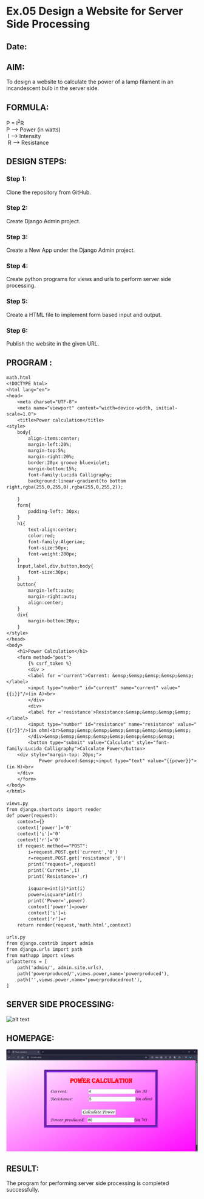 # Ex.05 Design a Website for Server Side Processing
## Date:

## AIM:
 To design a website to calculate the power of a lamp filament in an incandescent bulb in the server side. 


## FORMULA:
P = I<sup>2</sup>R
<br> P --> Power (in watts)
<br> I --> Intensity
<br> R --> Resistance

## DESIGN STEPS:

### Step 1:
Clone the repository from GitHub.

### Step 2:
Create Django Admin project.

### Step 3:
Create a New App under the Django Admin project.

### Step 4:
Create python programs for views and urls to perform server side processing.

### Step 5:
Create a HTML file to implement form based input and output.

### Step 6:
Publish the website in the given URL.

## PROGRAM :
```
math.html
<!DOCTYPE html>
<html lang="en">
<head>
    <meta charset="UTF-8">
    <meta name="viewport" content="width=device-width, initial-scale=1.0">
    <title>Power calculation</title>
<style>
    body{
        align-items:center;
        margin-left:20%;
        margin-top:5%;
        margin-right:20%;
        border:20px groove blueviolet;
        margin-bottom:15%;
        font-family:Lucida Calligraphy;
        background:linear-gradient(to bottom right,rgba(255,0,255,0),rgba(255,0,255,2));
        
    }  
    form{
        padding-left: 30px;
    }  
    h1{
        text-align:center;
        color:red;
        font-family:Algerian;
        font-size:50px;
        font-weight:200px;
    }   
    input,label,div,button,body{
        font-size:30px;
    }  
    button{
        margin-left:auto;
        margin-right:auto;
        align:center;
    }  
    div{
        margin-bottom:20px;
    }                                
</style>
</head>
<body>
    <h1>Power Calculation</h1>
    <form method="post">
        {% csrf_token %}
        <div >
        <label for ='current'>Current: &emsp;&emsp;&emsp;&emsp;&emsp;</label>
        <input type="number" id="current" name="current" value="{{i}}"/>(in A)<br>
        </div>
        <div>
        <label for ='resistance'>Resistance:&emsp;&emsp;&emsp;&emsp;</label>
        <input type="number" id="resistance" name="resistance" value="{{r}}"/>(in ohm)<br>&emsp;&emsp;&emsp;&emsp;&emsp;&emsp;&emsp;&emsp;
        </div>&emsp;&emsp;&emsp;&emsp;&emsp;&emsp;&emsp;&emsp;
        <button type="submit" value="Calculate" style="font-family:Lucida Calligraphy">Calculate Power</button>
    <div style="margin-top: 20px;">
            Power produced:&emsp;<input type="text" value="{{power}}">(in W)<br>
    </div>
    </form>
</body>
</html>

views.py
from django.shortcuts import render
def power(request):
    context={}
    context['power']='0'
    context['i']='0'
    context['r']='0'
    if request.method=="POST":
        i=request.POST.get('current','0')
        r=request.POST.get('resistance','0')
        print("request=",request)
        print('Current=',i)
        print('Resistance=',r)
        
        isquare=int(i)*int(i) 
        power=isquare*int(r)
        print('Power=',power)
        context['power']=power
        context['i']=i
        context['r']=r
    return render(request,'math.html',context)

urls.py
from django.contrib import admin
from django.urls import path
from mathapp import views
urlpatterns = [
    path('admin/', admin.site.urls),
    path('powerproduced/',views.power,name='powerproduced'),
    path('',views.power,name='powerproducedroot'),
]

```

## SERVER SIDE PROCESSING:

![alt text](<"Screenshot 2025-10-16 163010.png">)

## HOMEPAGE:
![alt text](<Screenshot 2025-10-16 154059.png>)

## RESULT:
The program for performing server side processing is completed successfully.

